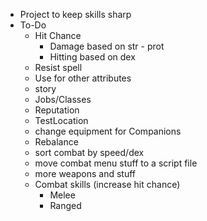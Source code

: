 * Project to keep skills sharp
* To-Do
    * Hit Chance
        * Damage based on str - prot
        * Hitting based on dex
    * Resist spell
    * Use for other attributes
    * story
    * Jobs/Classes
    * Reputation
    * TestLocation
    * change equipment for Companions
    * Rebalance
    * sort combat by speed/dex
    * move combat menu stuff to a script file
    * more weapons and stuff
    * Combat skills (increase hit chance)
        * Melee
        * Ranged